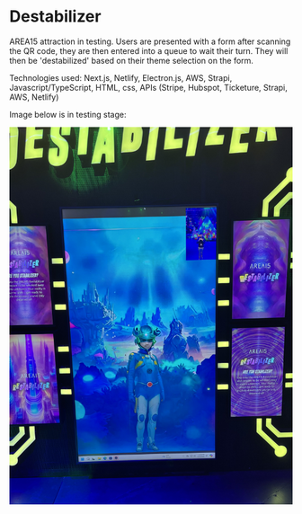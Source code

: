# Destabilizer
AREA15 attraction in testing. Users are presented with a form after scanning the QR code, they are then entered into a queue to wait their turn. They will then be 'destabilized' based on their theme selection on the form.

Technologies used: Next.js, Netlify, Electron.js, AWS, Strapi, Javascript/TypeScript, HTML, css, APIs (Stripe, Hubspot, Ticketure, Strapi, AWS, Netlify)

Image below is in testing stage:

![Alt text](https://github.com/R2DEV0/destabilizer/blob/main/IMG_4543.jpg "Locker Example")
